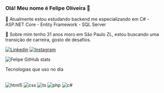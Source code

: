 ### Olá! Meu nome é Felipe Oliveira 👋
🔭 Atualmente estou estudando backend me especializando em C# - ASP.NET Core - Entity Framework - SQL Server

💬 Sobre mim tenho 31 anos moro em São Paulo ZL, estou buscando uma transição de carreira, gosto de desafios.

[![Linkedin](https://img.shields.io/badge/LinkedIn-0077B5?style=for-the-badge&logo=linkedin&logoColor=white)](https://www.linkedin.com/in/felipe-oliveira-401107b0/)
[![Instagram](https://img.shields.io/badge/Instagram-E4405F?style=for-the-badge&logo=instagram&logoColor=white)](https://www.instagram.com/felipe.oliveira013/)

![Felipe GitHub stats](https://github-readme-stats.vercel.app/api?username=FelipeAp93&show_icons=true&theme=tokyonight)

Tecnologias que uso no dia 
<div style="display: inline_block"><br/>
  <img align="center" alt="html5" src="https://img.shields.io/badge/HTML5-E34F26?style=for-the-badge&logo=html5&logoColor=white" />
  <img align="center" alt="css" src="https://img.shields.io/badge/CSS3-1572B6?style=for-the-badge&logo=css3&logoColor=white/">
  <img align="center" alt="ts" src="https://img.shields.io/badge/TypeScript-007ACC?style=for-the-badge&logo=typescript&logoColor=white">
  <img align="center" alt="php" src="https://img.shields.io/badge/PHP-777BB4?style=for-the-badge&logo=php&logoColor=white">
  <img align="center" alt="c#" src="https://img.shields.io/badge/C%23-239120?style=for-the-badge&logo=c-sharp&logoColor=white">
  
  </div>


